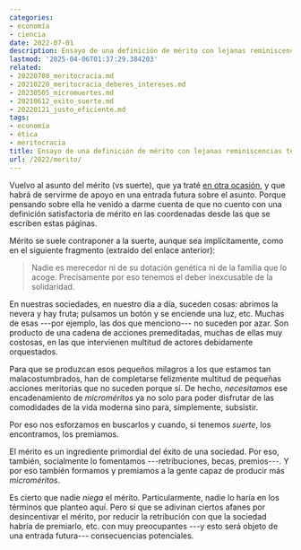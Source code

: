 ```yaml
---
categories:
- economía
- ciencia
date: 2022-07-01
description: Ensayo de una definición de mérito con lejanas reminiscencias termodinámicas
lastmod: '2025-04-06T01:37:29.384203'
related:
- 20220708_meritocracia.md
- 20210220_meritocracia_deberes_intereses.md
- 20230505_micromuertes.md
- 20210612_exito_suerte.md
- 20220121_justo_eficiente.md
tags:
- economía
- ética
- meritocracia
title: Ensayo de una definición de mérito con lejanas reminiscencias termodinámicas
url: /2022/merito/
---
```


Vuelvo al asunto del mérito (vs suerte), que ya traté
[en otra ocasión](/2021/reflexiones-articulo-gregorio-luri/),
y que habrá de servirme de apoyo en una entrada futura sobre el asunto. Porque pensando sobre ella he venido a darme cuenta de que no cuento con una definición satisfactoria de mérito en las coordenadas desde las que se escriben estas páginas.

Mérito se suele contraponer a la suerte, aunque sea implícitamente, como en el siguiente fragmento (extraído del enlace anterior):

> Nadie es merecedor ni de su dotación genética ni de la familia que lo acoge. Precisamente por eso tenemos el deber inexcusable de la solidaridad.

En nuestras sociedades, en nuestro día a día, suceden cosas: abrimos la nevera y hay fruta; pulsamos un botón y se enciende una luz, etc. Muchas de esas ---por ejemplo, las dos que menciono--- no suceden por azar. Son producto de una cadena de acciones premeditadas, muchas de ellas muy costosas, en las que intervienen multitud de actores debidamente orquestados.

Para que se produzcan esos pequeños milagros a los que estamos tan malacostumbrados, han de completarse felizmente multitud de pequeñas acciones meritorias que no suceden porque sí. De hecho, _necesitamos_ ese encadenamiento de _microméritos_ ya no solo para poder disfrutar de las comodidades de la vida moderna sino para, simplemente, subsistir.

Por eso nos esforzamos en buscarlos y cuando, si tenemos _suerte_, los encontramos, los premiamos.

El mérito es un ingrediente primordial del éxito de una sociedad. Por eso, también, socialmente lo fomentamos ---retribuciones, becas, premios---. Y por eso también formamos y premiamos a la gente capaz de producir más _microméritos_.

Es cierto que nadie _niega_ el mérito. Particularmente, nadie lo haría en los términos que planteo aquí. Pero sí que se adivinan ciertos afanes por desincentivar el mérito, por reducir la retribución con que la sociedad habría de premiarlo, etc. con muy preocupantes ---y esto será objeto de una entrada futura--- consecuencias potenciales.